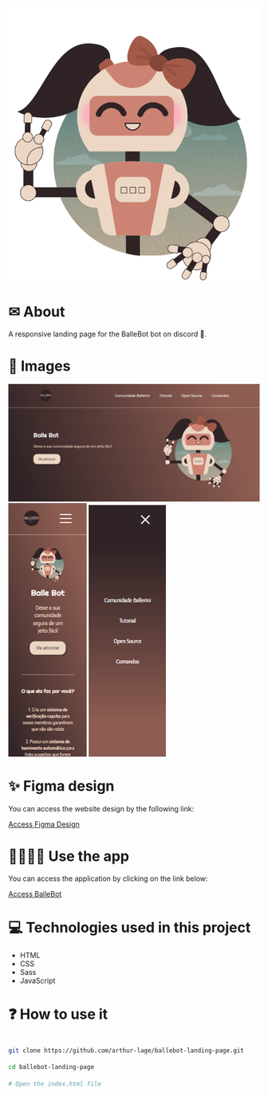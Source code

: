 <h1 align="center">
    <img src="./assets/ballebot.svg" alt="Balle Bot" />
</h1>

# ✉ About

A responsive landing page for the BalleBot bot on discord 🤖.

# 🌆 Images

<div>
  <img src="./assets/screenshot-1.png">
  <img src="./assets/screenshot-2.png">
  <img src="./assets/screenshot-3.png">
</div>

# ✨ Figma design

You can access the website design by the following link:

[Access Figma Design](https://www.figma.com/file/myqP66iQwzjwjrIAJyyrip/BalleBot?node-id=0%3A1)

# 👨‍💻👩‍💻 Use the app

You can access the application by clicking on the link below:

[Access BalleBot](https://ballebot-al.vercel.app)

# 💻 Technologies used in this project

- HTML 
- CSS
- Sass
- JavaScript

# ❓ How to use it

```bash

git clone https://github.com/arthur-lage/ballebot-landing-page.git

cd ballebot-landing-page

# Open the index.html file

```
